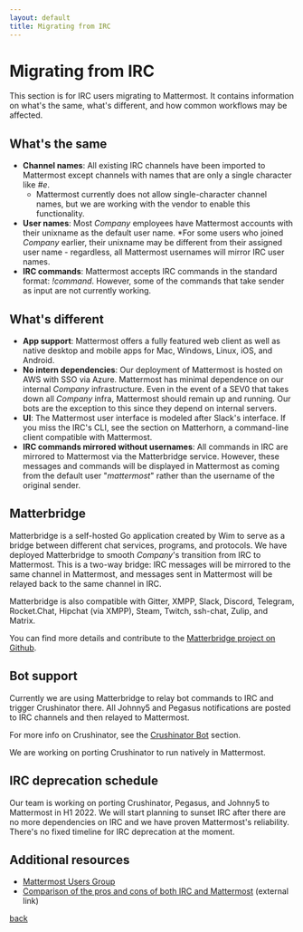 ```yaml
---
layout: default
title: Migrating from IRC
---
```


# Migrating from IRC

This section is for IRC users migrating to Mattermost. It contains information on what's the same, what's different, and how common workflows may be affected.

## What's the same

* **Channel names**: All existing IRC channels have been imported to Mattermost except channels with names that are only a single character like *#e*.
    * Mattermost currently does not allow single-character channel names, but we are working with the vendor to enable this functionality.
* **User names**: Most _Company_ employees have Mattermost accounts with their unixname as the default user name. *For some users who joined _Company_ earlier, their unixname may be different from their assigned user name  - regardless, all Mattermost usernames will mirror IRC user names.
* **IRC commands**: Mattermost accepts IRC commands in the standard format: *!command*. However, some of the commands that take sender as input are not currently working.

## What's different

* **App support**: Mattermost offers a fully featured web client as well as native desktop and mobile apps for Mac, Windows, Linux, iOS, and Android.
* **No intern dependencies**: Our deployment of Mattermost is hosted on AWS with SSO via Azure. Mattermost has minimal dependence on our internal _Company_ infrastructure. Even in the event of a SEV0 that takes down all _Company_ infra, Mattermost should remain up and running. Our bots are the exception to this since they depend on internal servers.
* **UI**: The Mattermost user interface is modeled after Slack's interface. If you miss the IRC's CLI, see the section on Matterhorn, a command-line client compatible with Mattermost.
* **IRC commands mirrored without usernames**: All commands in IRC are mirrored to Mattermost via the Matterbridge service. However, these messages and commands will be displayed in Mattermost as coming from the default user "*mattermost*" rather than the username of the original sender.

## Matterbridge

Matterbridge is a self-hosted Go application created by Wim to serve as a bridge between different chat services, programs, and protocols. We have deployed Matterbridge to smooth _Company_'s transition from IRC to Mattermost. This is a two-way bridge: IRC messages will be mirrored to the same channel in Mattermost, and messages sent in Mattermost will be relayed back to the same channel in IRC.

Matterbridge is also compatible with Gitter, XMPP, Slack, Discord, Telegram, Rocket.Chat, Hipchat (via XMPP), Steam, Twitch, ssh-chat, Zulip, and Matrix.

You can find more details and contribute to the [Matterbridge project on Github](https://github.com/42wim/matterbridge).

## Bot support

Currently we are using Matterbridge to relay bot commands to IRC and trigger Crushinator there. All Johnny5 and Pegasus notifications are posted to IRC channels and then relayed to Mattermost.

For more info on Crushinator, see the [Crushinator Bot]() section.

We are working on porting Crushinator to run natively in Mattermost.

## IRC deprecation schedule

Our team is working on porting Crushinator, Pegasus, and Johnny5 to Mattermost in H1 2022. We will start planning to sunset IRC after there are no more dependencies on IRC and we have proven Mattermost's reliability. There's no fixed timeline for IRC deprecation at the moment.

## Additional resources

* [Mattermost Users Group]()
* [Comparison of the pros and cons of both IRC and Mattermost](https://www.slant.co/versus/4557/12763/~irc_vs_mattermost) (external link)

[back](./)
